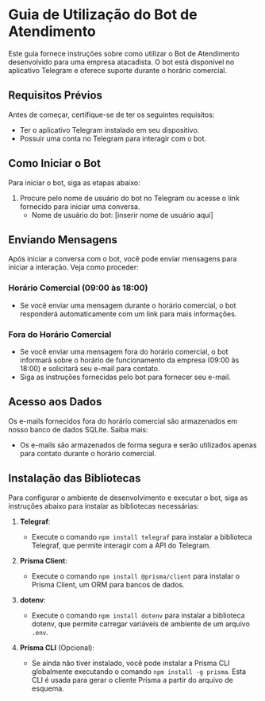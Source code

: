 # Guia de Utilização do Bot de Atendimento

Este guia fornece instruções sobre como utilizar o Bot de Atendimento desenvolvido para uma empresa atacadista. O bot está disponível no aplicativo Telegram e oferece suporte durante o horário comercial.

## Requisitos Prévios

Antes de começar, certifique-se de ter os seguintes requisitos:

- Ter o aplicativo Telegram instalado em seu dispositivo.
- Possuir uma conta no Telegram para interagir com o bot.

## Como Iniciar o Bot

Para iniciar o bot, siga as etapas abaixo:

1. Procure pelo nome de usuário do bot no Telegram ou acesse o link fornecido para iniciar uma conversa.
   - Nome de usuário do bot: [inserir nome de usuário aqui]

## Enviando Mensagens

Após iniciar a conversa com o bot, você pode enviar mensagens para iniciar a interação. Veja como proceder:

### Horário Comercial (09:00 às 18:00)

- Se você enviar uma mensagem durante o horário comercial, o bot responderá automaticamente com um link para mais informações.

### Fora do Horário Comercial

- Se você enviar uma mensagem fora do horário comercial, o bot informará sobre o horário de funcionamento da empresa (09:00 às 18:00) e solicitará seu e-mail para contato.
- Siga as instruções fornecidas pelo bot para fornecer seu e-mail.

## Acesso aos Dados

Os e-mails fornecidos fora do horário comercial são armazenados em nosso banco de dados SQLite. Saiba mais:

- Os e-mails são armazenados de forma segura e serão utilizados apenas para contato durante o horário comercial.

## Instalação das Bibliotecas

Para configurar o ambiente de desenvolvimento e executar o bot, siga as instruções abaixo para instalar as bibliotecas necessárias:

1. **Telegraf**:
   - Execute o comando `npm install telegraf` para instalar a biblioteca Telegraf, que permite interagir com a API do Telegram.

2. **Prisma Client**:
   - Execute o comando `npm install @prisma/client` para instalar o Prisma Client, um ORM para bancos de dados.

3. **dotenv**:
   - Execute o comando `npm install dotenv` para instalar a biblioteca dotenv, que permite carregar variáveis de ambiente de um arquivo `.env`.

4. **Prisma CLI** (Opcional):
   - Se ainda não tiver instalado, você pode instalar a Prisma CLI globalmente executando o comando `npm install -g prisma`. Esta CLI é usada para gerar o cliente Prisma a partir do arquivo de esquema.
